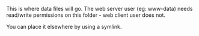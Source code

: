 This is where data files will go. The web server user (eg: www-data) needs read/write permissions on this folder - web client user does not. 

You can place it elsewhere by using a symlink.
